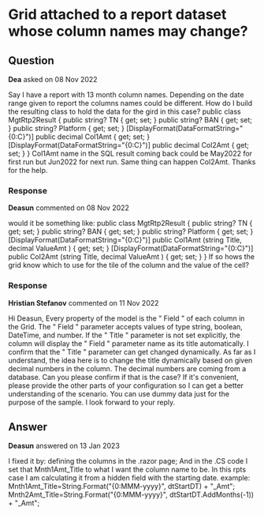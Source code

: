 # Grid attached to a report dataset whose column names may change?

## Question

**Dea** asked on 08 Nov 2022

Say I have a report with 13 month column names. Depending on the date range given to report the columns names could be different. How do I build the resulting class to hold the data for the gird in this case? public class MgtRtp2Result { public string? TN { get; set; } public string? BAN { get; set; } public string? Platform { get; set; } [DisplayFormat(DataFormatString="{0:C}")] public decimal Col1Amt { get; set; } [DisplayFormat(DataFormatString="{0:C}")] public decimal Col2Amt { get; set; } } Col1Amt name in the SQL result coming back could be May2022 for first run but Jun2022 for next run. Same thing can happen Col2Amt. Thanks for the help.

### Response

**Deasun** commented on 08 Nov 2022

would it be something like: public class MgtRtp2Result { public string? TN { get; set; } public string? BAN { get; set; } public string? Platform { get; set; } [DisplayFormat(DataFormatString="{0:C}")] public Col1Amt (string Title, decimal ValueAmt ) { get; set; } [DisplayFormat(DataFormatString="{0:C}")] public Col2Amt (string Title, decimal ValueAmt ) { get; set; } } If so hows the grid know which to use for the tile of the column and the value of the cell?

### Response

**Hristian Stefanov** commented on 11 Nov 2022

Hi Deasun, Every property of the model is the " Field " of each column in the Grid. The " Field " parameter accepts values of type string, boolean, DateTime, and number. If the " Title " parameter is not set explicitly, the column will display the " Field " parameter name as its title automatically. I confirm that the " Title " parameter can get changed dynamically. As far as I understand, the idea here is to change the title dynamically based on given decimal numbers in the column. The decimal numbers are coming from a database. Can you please confirm if that is the case? If it's convenient, please provide the other parts of your configuration so I can get a better understanding of the scenario. You can use dummy data just for the purpose of the sample. I look forward to your reply.

## Answer

**Deasun** answered on 13 Jan 2023

I fixed it by: defining the columns in the .razor page; <GridColumn Field="@nameof(MgtServiceTypeRevSummaryNoTaxes.Mnth1Amt)" Title="@Mnth1Amt_Title" /> And in the .CS code I set that Mnth1Amt_Title to what I want the column name to be. In this rpts case I am calculating it from a hidden field with the starting date. example: Mnth1Amt_Title=String.Format("{0:MMM-yyyy}", dtStartDT) + "_Amt"; Mnth2Amt_Title=String.Format("{0:MMM-yyyy}", dtStartDT.AddMonths(-1)) + "_Amt";
